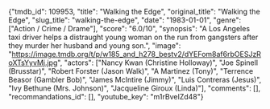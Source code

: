 {"tmdb_id": 109953, "title": "Walking the Edge", "original_title": "Walking the Edge", "slug_title": "walking-the-edge", "date": "1983-01-01", "genre": ["Action / Crime / Drame"], "score": "6.0/10", "synopsis": "A Los Angeles taxi driver helps a distraught young woman on the run from gangsters after they murder her husband and young son.", "image": "https://image.tmdb.org/t/p/w185_and_h278_bestv2/dYEFom8af6rbOESJzRoXTsYyvMj.jpg", "actors": ["Nancy Kwan (Christine Holloway)", "Joe Spinell (Brusstar)", "Robert Forster (Jason Walk)", "A Martinez (Tony)", "Terrence Beasor (Gambler Bob)", "James McIntire (Jimmy)", "Luis Contreras (Jesus)", "Ivy Bethune (Mrs. Johnson)", "Jacqueline Giroux (Linda)"], "comments": [], "recommandations_id": [], "youtube_key": "m1rBveIZd48"}